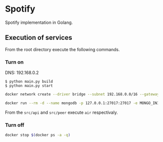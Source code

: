 # Spotify

Spotify implementation in Golang.

## Execution of services

From the root directory execute the following commands.

### Turn on
DNS: 192.168.0.2
```
$ python main.py build
$ python main.py start
```

```sh
docker network create --driver bridge --subnet 192.168.0.0/16 --gateway 192.168.0.1 gotify-net
```

```sh
docker run --rm -d --name mongodb -p 127.0.0.1:27017:27017 -e MONGO_INITDB_ROOT_USERNAME=user -e MONGO_INITDB_ROOT_PASSWORD=password docker.uclv.cu/mongo
```

From the `src/api` and `src/peer` execute `air` respectivaly.

### Turn off

```sh
docker stop $(docker ps -a -q)
```

